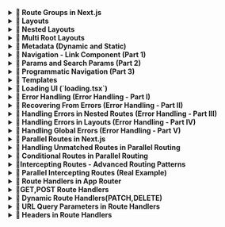 <details>
<summary><strong>📁 Route Groups in Next.js</strong></summary>

## ✅ What are Route Groups?

Route Groups in Next.js help **organize your routes and files logically** without affecting the actual **URL structure** of your app. This feature is available in the App Router (from Next.js 13+).

---

## 🧠 Why Use Route Groups?

When building features like authentication (`register`, `login`, `forgot-password`), it's a good idea to group them under a logical folder like `auth`. But if you do this directly, it affects the URL like so:

```txt
/auth/register
/auth/login
/auth/forgot-password
```

However, if you want the URLs to be clean like this:

```txt
/register
/login
/forgot-password
```

...but still want to organize files under auth, you can use Route Groups.

```bash
app/
├── (auth)/
│   ├── register/
│   │   └── page.tsx
│   ├── login/
│   │   └── page.tsx
│   └── forgot-password/
│       └── page.tsx

```

✅ Note: Wrapping the folder name with parentheses (auth) tells Next.js to use it only for organization and not include it in the route path.

</details>

<details>
<summary><strong>📁 Layouts</strong></summary>

## ✅ What are Layouts?

A layout is a **UI that is shared between multiple pages in your application**, creating a consistent structure across the entire application.

---

## 🛠️ How to Create Layouts?

- Default export a React component from a `layout.js` or `layout.tsx` file.
- That component will take a `children` prop, which Next.js will populate with your page content.
- Next.js provides one root layout by default in `app/layout.tsx`.

```tsx
// Example layout.tsx
export default function Layout({ children }: { children: React.ReactNode }) {
  return (
    <div>
      <Header />
      <main>{children}</main>
      <Footer />
    </div>
  );
}
```

![How Layouts Work](./hello-world/public/png/Layouts/HowLayoutsWork.png)

</details>

<details>
<summary><strong>📁 Nested Layouts</strong></summary>

## ✅ What are Nested Layouts?

- Layouts can be nested.
- Eg: If you want a special layout for products details folder we can do that by adding a **layout.tsx/jsx** inside products details folder.
- NextJs app router supports nested layouts letting you customize different parts of your app exactly how you want to

![How Nested Layouts Work 1](./hello-world/public/png/Layouts/HowNestedLayoutWork.png)

![How Nested Layouts Work 2](./hello-world/public/png/Layouts/HowNestedLayoutWork2.png)

</details>

<details>
<summary><strong>📁 Multi Root Layouts</strong></summary>

## 🎯 Scenario

Imagine you're building an application with the following pages:

- `/revenue`
- `/customers`
- `/login`
- `/register`

You want:

- `Revenue` & `Customers` to use a **full layout** with a **Header** and **Footer**.
- `Login` & `Register` to use a **minimal layout** (without header/footer).

---

## ❌ The Problem

If you define `Header` and `Footer` inside the default `app/layout.tsx`, it will be applied to **all pages**, including login and register—which you don't want.

---

## ✅ The Solution — Multi Root Layouts

Using **Route Groups** and **multiple layout.tsx files**, you can apply different root layouts to different sections of your app.

### 🧠 What Are Route Groups?

- Help organize project structure **without affecting the URL**.
- Allow you to apply layouts **selectively** to specific parts of the app.

---

## 🛠️ Steps to Implement

1. Inside the `app/` directory, create two **route groups**:

```
app/
├── (marketing)/
│ ├── layout.tsx ⬅️ Full layout (Header + Footer)
│ ├── page.tsx ⬅️ Root page (if needed)
│ ├── revenue/
│ │ └── page.tsx
│ └── customers/
│ └── page.tsx

├── (auth)/
│ ├── layout.tsx ⬅️ Minimal layout (no Header/Footer)
│ ├── login/
│ │ └── page.tsx
│ └── register/
│ └── page.tsx
```

> 📝 Parentheses around folder names like `(marketing)` or `(auth)` make them **invisible in the URL path**, but still let you organize and apply layouts.

---

## 🖼️ Folder Structure Visual

![Multiple Root Layouts Folder Structure](./png/MultiRootLayoutFs.png)

> ✅ Make sure the image is located at `public/png/MultiRootLayoutFs.png`

---

## 🔚 Result

- `/revenue` and `/customers` will use the **marketing layout** (with header and footer).
- `/login` and `/register` will use the **auth layout** (minimal).

This approach keeps your application modular, scalable, and cleanly separated by purpose.

</details>

<details>
<summary><strong>📁 Metadata (Dynamic and Static)</strong></summary>

## 📘 Overview

Next.js allows you to define both **static** and **dynamic metadata** for SEO and page titles. This metadata can be defined per route, and behaves differently depending on whether your route is a server component or a client component.

---

## ⚡ Dynamic Metadata

Dynamic metadata is useful when the metadata depends on:

- Route parameters
- External data (e.g., from an API)
- Parent segment metadata

You define dynamic metadata by **exporting a `generateMetadata()` function** from `page.tsx` or `layout.tsx`.

### 📄 Example: Dynamic Metadata in `[productId]/page.tsx`

```tsx
/**
 * @param param0
 * Receives param Props
 * @returns
 * Returns a Promise of type Metadata
 */
export const generateMetadata = async ({ params }: Props): Promise<Metadata> => {
  const id = params.productId;
  return {
    title: id,
  };
};
```

> ⚠️ You cannot use both a metadata object and a generateMetadata function in the same route segment — it's one or the other.

## 🚫 Limitation

Dynamic metadata will not work inside components marked with "use client" directive.

> Metadata cannot be generated inside a Client Components
> ![UseClient Error example](hello-world\public\png\Metadata\useClientError.png)

## ✅ Solution

- Keep all metadata logic inside Server Components. If a page includes both server-rendered content and client-side logic:

- Split out the client-side logic into a separate component.

- Move the "use client" code into a subcomponent like ClientCounter.tsx.

- Keep page.tsx as a server component to handle metadata.

```
app/
└── counter/
    ├── page.tsx         # Server component with metadata
    └── ClientCounter.tsx  # Client-side logic (with "use client")
```

## 🏷️ Title Metadata Options

You can define title as:

A simple string

Or an object for more control

When using the object form, you can use:

1. default — fallback title for child routes that don't define their own

2. template — define title patterns (useful for consistent suffixes/prefixes)

3. absolute — override all patterns set by parent segments

```
export const metadata: Metadata = {
  title: {
    template: "%s | MySite",
    default: "Welcome to MySite",
    absolute: "Standalone Page Title" ## Can be used in       individual page.tsx
  }
}
```

> 📝 Use absolute to break out of the inherited title formatting defined in parent layouts.

</details>

<details>
<summary><strong>📁 Navigation - Link Component (Part 1)</strong></summary>

## 🚀 Client-Side Navigation in Next.js

In Next.js, client-side navigation is handled using the built-in **`Link`** component. This improves performance by avoiding full page reloads and keeping transitions smooth.

---

## 🧭 What is the `<Link>` Component?

- The `<Link>` component is provided by **Next.js** for client-side routing.
- It wraps around an `<a>` tag under the hood and is the **primary way to navigate** between routes in a Next.js app.

---

## ✨ Features

- **Fast navigation** without reloading the page
- Can **prefetch pages** in the background
- Accepts a `replace` prop to **replace** the current history entry instead of pushing a new one

---

## 🧩 How to Use

```tsx
import Link from "next/link";

export default function Home() {
  return (
    <nav>
      <Link href="/about">About</Link>
      <Link href="/contact" replace>
        Contact
      </Link> {/* replaces current history */}
    </nav>
  );
}
```

## 🎨 Active Link Styling

To style the active link, you can use the usePathname() hook provided by next/navigation:

```tsx
"use client";

import Link from "next/link";
import { usePathname } from "next/navigation";

const NavLinks = () => {
  const pathname = usePathname();

  return (
    <nav>
      <Link href="/dashboard" className={pathname === "/dashboard" ? "text-blue-500 font-bold" : ""}>
        Dashboard
      </Link>
      <Link href="/profile" className={pathname === "/profile" ? "text-blue-500 font-bold" : ""}>
        Profile
      </Link>
    </nav>
  );
};

export default NavLinks;
```

> 💡 This helps apply active styles based on the current route.

## 📚 Summary

- Use Link from next/link for all internal navigation

- Use replace when you want to avoid adding to browser history

- Use usePathname() to highlight the currently active link

## ✅ Usage Instructions:

- You can copy-paste this into your README.md.

- The use client directive is required in the file where usePathname() is used.

- Styling can be adapted to match your CSS framework (Tailwind, CSS modules, etc.).
</details>
<details>
<summary><strong>📁 Params and Search Params (Part 2)</strong></summary>

## 🔍 What Are `params` and `searchParams`?

Given a URL, Next.js gives us access to:

- **`params`** → dynamic segments in the route (e.g. `/product/[id]`)
- **`searchParams`** → query strings in the URL (e.g. `/product?id=123&page=2`)

---

## 📂 In Server Components

You can directly access both `params` and `searchParams` in **server components** (like `page.tsx`) using `async`/`await`.

### ✅ Example: In `page.tsx`

```tsx
export default async function Page({ params, searchParams }: { params: any; searchParams: any }) {
  const id = params.id;
  const page = searchParams.page;

  return (
    <div>
      Product ID: {id} - Page: {page}
    </div>
  );
}
```

> ✅ Server components support async/await — you can use both params and searchParams directly.

## ⚛️ In Client Components

Client components do not support async/await at the component level, so you need to use React hooks like:

- useParams() – from custom or third-party hooks

- useSearchParams() – from next/navigation

### ⚠️ Hook-based access in "use client" components

```tsx
"use client";

import { useParams, useSearchParams } from "next/navigation";

export default function ClientComponent() {
  const params = useParams();
  const searchParams = useSearchParams();
  const id = params.id;
  const page = searchParams.get("page");

  return (
    <div>
      Product ID: {id} - Page: {page}
    </div>
  );
}
```

### ⚠️ Layout Limitation: No searchParams in layout.tsx

> ❗ layout.tsx files have access to params, but not to searchParams.

❗ Why?

1. Layouts are structural and static
   Layouts are meant for shared UI like headers, sidebars, footers — not dynamic data. They are rendered once and cached, so Next.js avoids passing volatile data like query strings to them.

2. **searchParams** are request-based, not route-based

   - **params** come from route segments like [id]

   - **searchParams** come from the URL query string like ?page=2

   - Since layouts don’t re-render on query changes, they can’t reliably access searchParams.

3. Performance & caching reasons

   - Layouts are heavily cached for speed.

   - Allowing searchParams would break reusability and caching optimizations.

</details>

<details>
<summary><strong>📁 Programmatic Navigation (Part 3)</strong></summary>

## 🔁 What is Programmatic Navigation?

Programmatic navigation is when you navigate to a different route **based on logic or user actions**, rather than a static `<Link>` component.

Next.js supports this in both:

- **Client Components** — via `useRouter().push()`
- **Server Components** — via `redirect()` or `notFound()`

---

## ⚛️ Client-Side Navigation (`router.push()`)

Use the `useRouter()` hook from `next/router` to navigate programmatically on the client.

### ✅ Example: Order Button with Navigation

```tsx
"use client";

import { useRouter } from "next/router";

const OrderProduct = () => {
  const router = useRouter();

  const handleClick = () => {
    console.log("Placing the order");
    router.push("/"); // navigates to home
  };

  return (
    <>
      <h1>Order Product</h1>
      <button onClick={handleClick}>Place Order</button>
    </>
  );
};

export default OrderProduct;
```

> 🔁 router.push("/path") works like a <Link> — it adds a new entry to the browser history.

## 🧠 Server-Side Navigation (redirect() and notFound())

In server components, you can't use router.push(). Instead, use:

redirect("/path") — to programmatically redirect

notFound() — to throw a 404

These come from next/navigation.

### ✅ Example: Redirecting from Dynamic Route

```tsx
import { redirect, notFound } from "next/navigation";

const ProductReviewId = async ({ params }: { params: Promise<{ productId: string; reviewId: string }> }) => {
  const { productId, reviewId } = await params;

  if (parseInt(reviewId) > 1000) {
    // notFound(); // throw 404
    redirect("/products"); // redirect to products page
  }

  return (
    <div>
      Review for {productId} with review {reviewId}
    </div>
  );
};

export default ProductReviewId;
```

> 🚨 These only work in server components — don’t use them in components marked with "use client".

## 📚 Summary

### 🧭 Feature Support: Client vs Server Component

| Feature         | Client Component (`"use client"`) | Server Component |
| --------------- | --------------------------------- | ---------------- |
| `router.push()` | ✅ Yes                            | ❌ No            |
| `redirect()`    | ❌ No                             | ✅ Yes           |
| `notFound()`    | ❌ No                             | ✅ Yes           |

## ✅ When to Use What

- Use router.push() for buttons, user actions, and dynamic client-side flows

- Use redirect() when access control or conditions must be handled during render

- Use notFound() for conditionally throwing a 404 in server logic

</details>

<details>
<summary><strong>📁 Templates</strong></summary>

## 🧩 What Are Templates in Next.js?

Templates in Next.js are similar to layouts, but with a **key difference** — they **remount** on navigation, giving you a fresh state and re-rendered DOM for every page.

---

## 🧠 Why Use Templates?

Let’s consider a scenario in your `(auth)` route group:

📁 `hello-world/src/app/(auth)/layout.tsx`

```tsx
"use client";

import Link from "next/link";
import { usePathname } from "next/navigation";
import { useState } from "react";

const navLinks = [
  { name: "Register", href: "/register" },
  { name: "Login", href: "/login" },
  { name: "Forgot Password", href: "/forgot-password" },
];

export default function AuthLayout({ children }: { children: React.ReactNode }) {
  const [input, setInput] = useState("");
  const pathName = usePathname();

  return (
    <div>
      <div>
        <input value={input} onChange={(e) => setInput(e.target.value)} />
      </div>
      {navLinks.map((link) => {
        const isActive = pathName === link.href || (pathName.startsWith(link.href) && link.href !== "/");
        return (
          <Link key={link.href} href={link.href} className={isActive ? "font-bold mr-4" : "text-red-500 mr-4"}>
            {link.name}
          </Link>
        );
      })}
      {children}
    </div>
  );
}
```

## 🧪 Scenario

When you enter something into the input box and navigate from **/register** to **/login**, the input retains its value.

> This is because layouts do not re-render or remount on navigation — only the page component inside them changes.

## 🔁 When You Need a Fresh Instance

If you want to reset the input or remount the shared UI, a layout.tsx won’t help.
This is where templates come in.

# 📄 What Are Templates?

Templates are like layouts but remount on each route navigation.

Every route sharing a template gets a fresh start:

- 🧼 DOM is recreated

- 💥 State is cleared

- 🔁 Effects are re-run (useEffects)

### How to Use

To use a template:

1. Replace `layout.tsx` with `template.tsx`

2. Export a component that accepts children prop

```tsx
export default function Template({ children }: { children: React.ReactNode }) {
  return (
    <div>
      <h1>Shared Auth Template</h1>
      {children}
    </div>
  );
}
```

> ✅ Now when you navigate between /register, /login, etc., your template (and its input state) resets each time.

## 🧩 Can You Use Layouts and Templates Together?

Yes! Layouts and templates can be used together.
Here's how it works:

1. The `layout.tsx` renders once

2. The `template.tsx` renders on every route change

3. The layout wraps the template, and the template wraps the page

### 🖼 Visual Explanation

📷 Layouts + Templates — structure:

> Note : You can actually use layout.tsx and template.tsx files together.

![How Templates with Layouts Work](./hello-world/public/png/Templates/Layouts&Templates.png)

> In this case the layout renders first and it's children are replacedby template components ouput.(Picture below)

![How Templates with Layouts Work](./hello-world/public/png/Templates/Layouts&Templates2.png)

| Feature                 | Layouts              | Templates               |
| ----------------------- | -------------------- | ----------------------- |
| Rerender on navigation  | ❌ No                | ✅ Yes                  |
| Retains component state | ✅ Yes               | ❌ No (fresh start)     |
| Best used for           | Persistent shared UI | Shared UI needing reset |
| Caching behavior        | Aggressively cached  | Remounted fresh         |

> 💡 Use layouts for structural components like headers/footers.
> Use templates when you need per-page state reset with shared structure.

</details>

<details>
<summary><strong>📁 Loading UI (`loading.tsx`)</strong></summary>

## ⏳ What is `loading.tsx`?

Next.js provides a special file called **`loading.tsx`** to create **loading states** while a route segment is being fetched or rendered.

---

## 🧠 How It Works

- When navigating between routes, if a page or component takes time to load (due to fetching data or rendering server components), Next.js automatically shows `loading.tsx`.
- The file is colocated next to the `page.tsx` for the route.
- **Next.js automatically wraps your `page.tsx` and its children in a React Suspense boundary.**

---

## 🧩 File Placement

To use it, simply create a `loading.tsx` inside any route segment folder (like `/dashboard`, `/products`, etc.):

```bash
app/
└── dashboard/
    ├── page.tsx
    └── loading.tsx


```

## ✅ Example: loading.tsx

```tsx
export default function Loading() {
  return <p>Loading dashboard...</p>;
}
```

> This UI will appear automatically while the dashboard route is loading.

### 🎯 Benefits

- Provides better UX during route transitions

- Works seamlessly with server components and streaming

- Improves perceived performance of your app

| Feature                  | Supported |
| ------------------------ | --------- |
| Route-specific loading   | ✅ Yes    |
| Auto-wrapped in Suspense | ✅ Yes    |
| Supports nested routes   | ✅ Yes    |

> 💡 You can create loading.tsx at any route level to handle nested loading states.

</details>

<details>
<summary><strong>📁 Error Handling (Error Handling - Part I)</strong></summary>

## ❌ What is `error.tsx`?

Next.js allows you to define a special **`error.tsx`** file to handle unexpected errors that occur during rendering, data fetching, or inside components.

> It provides a **custom UI** for errors specific to a route segment.

---

## 🧠 How It Works

- Automatically wraps route segments and their nested children in a **React Error Boundary**
- If an error is thrown, it **only affects the segment** with the error — not the entire app
- Keeps the rest of the app functional
- Allows you to **recover from the error** without full page reload

---

## ⚛️ Important Notes

- `error.tsx` must be a **Client Component**
- Add `"use client"` at the top of the file
- It should include a `reset` function to allow retry behavior

---

## ✅ Example: `error.tsx`

```tsx
"use client";

import { useEffect } from "react";

export default function Error({ error, reset }: { error: Error; reset: () => void }) {
  useEffect(() => {
    console.error("Error caught in error.tsx:", error);
  }, [error]);

  return (
    <div>
      <h2>Something went wrong!</h2>
      <button onClick={() => reset()}>Try Again</button>
    </div>
  );
}
```

## 📁 Folder Structure

```bash
app/
└── [reviewId]/
    ├── page.tsx
    ├── error.tsx
```

> The error.tsx here will only handle errors in the /reviewId segment.

# 🖼️ Component Hierarchy Visual

![Error Handling in Component](./hello-world\public\png\ErrorHandling\ComponentHierarchy.png)

| Feature                    | Supported |
| -------------------------- | --------- |
| Per-route error boundaries | ✅ Yes    |
| Isolates segment errors    | ✅ Yes    |
| Recovery using `reset()`   | ✅ Yes    |
| Must be a client component | ✅ Yes    |
| Works with nested routing  | ✅ Yes    |

> 💡 For global error handling, use app/global-error.tsx (optional fallback for unhandled cases).

</details>

<details>
<summary><strong>📁 Recovering From Errors (Error Handling - Part II)</strong></summary>

## 🔁 Recovering from Errors in `error.tsx`

Next.js error boundaries (`error.tsx`) provide a powerful way to **gracefully handle rendering errors** in route segments.  
One useful prop passed to this component is the **`reset()`** function.

---

## 🧪 Basic Recovery with `reset()`

```tsx
"use client";

const ErrorBoundary = ({ error, reset }: { error: Error; reset: () => void }) => {
  return (
    <div>
      <p>{error.message}</p>
      <button onClick={() => reset()}>Try again</button>
    </div>
  );
};

export default ErrorBoundary;
```

- The reset() function allows the component tree to re-render and re-attempt the logic that previously failed.

- However, if the error is on the server, clicking "Try Again" will keep showing the same error.

## 🧠 Why Doesn't reset() Always Work?

- `reset()` works only for client-side errors or transient UI glitches.

- For server-side rendering errors, the component still fails unless we refresh the route or reload the server-side context.

```tsx
"use client";

import { useRouter } from "next/navigation";
import { startTransition } from "react";

const ErrorBoundary = ({ error, reset }: { error: Error; reset: () => void }) => {
  const router = useRouter();

  const reload = () => {
    startTransition(() => {
      router.refresh(); // revalidate the server component
      reset(); // re-attempt rendering
    });
  };

  return (
    <div>
      <p>{error.message}</p>
      <button onClick={reload}>Try again</button>
    </div>
  );
};

export default ErrorBoundary;
```

### ✅ Why Use startTransition()?

- Defers the route refresh until the next render phase

- Ensures smoother experience while React handles any pending state updates

- Prevents UI from freezing or glitching during retries

| Technique           | Works For          | What It Does                           |
| ------------------- | ------------------ | -------------------------------------- |
| `reset()`           | Client-only errors | Re-renders component tree              |
| `router.refresh()`  | Server errors      | Refetches and revalidates server logic |
| `startTransition()` | UI performance     | Defers updates for smoother retry UX   |

> 💡 For full error resilience, combine both reset() and router.refresh() inside a transition.

</details>

<details>
<summary><strong>📁 Handling Errors in Nested Routes (Error Handling - Part III)</strong></summary>

## 🧱 How Do Nested Error Boundaries Work?

When an error occurs in a route segment, **Next.js will bubble the error up** to the **nearest `error.tsx` file** in the route hierarchy — just like how React error boundaries work.

---

## 🔍 Key Concepts

- An `error.tsx` handles errors **for its own folder AND all nested child segments**.
- Errors "bubble up" to the nearest available `error.tsx` file.
- This allows you to **control the scope of error handling** by placing `error.tsx` files at different folder levels.

---

## 📁 Example Scenario

Assume we have the following structure:

```bash
app/
└── products/
    ├── page.tsx
    ├── error.tsx        ← catches errors in all nested segments
    └── [productId]/
        ├── page.tsx
        └── reviewId/
            ├── page.tsx
            └── error.tsx (optional override)
```

## Case 1: error.tsx inside reviewId/

Catches errors only in the reviewId segment.

Other parts of products remain unaffected.

## Case 2: error.tsx moved to products/

Now handles errors for:

`/products`

`/products/[productId]`

`/products/[productId]/reviewId`

Any error from children bubbles up to this `error.tsx`.

## Why Does Placement Matter?

"Where you place your error.tsx determines how localized or global your error handling is."

| Location              | Error Scope                                    |
| --------------------- | ---------------------------------------------- |
| `reviewId/error.tsx`  | Only errors inside `reviewId/`                 |
| `productId/error.tsx` | Catches errors in productId and its children   |
| `products/error.tsx`  | Handles errors across the entire products tree |

### ✅ Best Practices

- Use deep-level error.tsx when you want granular, component-specific fallback UIs

- Use higher-level error.tsx when you want centralized error handling (e.g., show a full-page error for product-related failures)

- You can combine both! A deep-level error.tsx will override the parent's behavior.
</details>
<details><summary><strong>
📁 Handling Errors in Layouts (Error Handling - Part IV)</strong></summary>

The error boundary wont catch errors thrown in `layout.tsx` within the same segement because of how component hierarchy works.

The layout actually sits above the error boundary in a component tree

![Error Handling in Layout](./hello-world\public\png\ErrorHandling\ComponentHierarchy.png)

</details>

<details>
<summary><strong>📁 Handling Global Errors (Error Handling - Part V)</strong></summary>

## 🌐 What is `global-error.tsx`?

Next.js provides a **special file** named `global-error.tsx` to catch **top-level application errors** — it's the **last line of defense** when everything else fails.

Place this file in your app root:

```bash
app/
└── global-error.tsx
```

| Property        | Behavior                                        |
| --------------- | ----------------------------------------------- |
| Location        | Root `app/` directory                           |
| Scope           | Catches uncaught top-level errors               |
| Works in        | ✅ Production only (`next build && next start`) |
| Dev behavior    | ❌ Shows Next.js overlay error instead          |
| HTML structure  | ✅ Requires its own `<html>` and `<body>` tags  |
| Replaces layout | ✅ Fully replaces the root layout               |

## ⚛️ Why Include `<html>` and `<body>`?

When `global-error.tsx` is triggered, it completely replaces the layout, not just the page content. So:

You must return a full HTML document

Include `<html>` and `<body>` tags (like in `layout.tsx`)

## ✅ Example: `global-error.tsx`

```tsx
"use client"; // Error boundaries must be Client Components

import "./globals.css";

export default function GlobalError() {
  return (
    <html lang="en">
      <body>
        <div className="flex flex-col items-center justify-center min-h-screen">
          <h2 className="text-2xl font-bold mb-4">Something went wrong!</h2>
          <button
            onClick={() => {
              // refresh the page
              window.location.reload();
            }}
            className="bg-blue-500 hover:bg-blue-700 text-white font-bold py-2 px-4 rounded"
          >
            Refresh
          </button>
        </div>
      </body>
    </html>
  );
}
```

> 🔁 reset() can attempt to recover the app state — though often not useful at global level.

## 🛠 Dev Mode Behavior

In development mode, you’ll still see the Next.js error overlay instead of your global-error.tsx file.

This is intentional to help developers debug errors faster during development.

| Feature                    | Supported |
| -------------------------- | --------- |
| Handles top-level crashes  | ✅ Yes    |
| Requires HTML/Body tags    | ✅ Yes    |
| Renders in production only | ✅ Yes    |
| Replaces root layout       | ✅ Yes    |

> 💡 global-error.tsx ensures your app fails gracefully in production when all other boundaries are bypassed.

</details>

<details>
<summary><strong>📁 Parallel Routes in Next.js</strong></summary>

## 🔄 What Are Parallel Routes?

**Parallel routes** let you render **multiple pages simultaneously** within the same layout.  
They are especially useful for **dashboards** or **multi-pane UIs**, where different sections need to be independently rendered.

---

## 🧠 Concept: Slots

Parallel routes are powered by a feature called **`slots`**.

- A **slot** is a route segment prefixed with `@`
- Each slot becomes a **prop** in the corresponding `layout.tsx` file
- They help modularize complex layouts without affecting the URL

---

## 📁 Scenario: Complex Dashboard

Imagine you're building a dashboard that displays:

1. 📊 User Analytics
2. 💰 Revenue Metrics
3. 🔔 Notifications

With **parallel routing**, you can create:

```bash
app/
└── dashboard/
    ├── layout.tsx
    ├── @user/          ← Slot for analytics
    ├── @revenue/       ← Slot for revenue
    └── @notifications/ ← Slot for notifications
```

> Each @slot will render in a different region of the layout.tsx using props like user, revenue, notifications.

### Folder Structure

![Complex dashboard folder with slots](./hello-world\public\png\ParallelRoutes\Slots.png)

### 💡 Key Notes

- Slots are not part of the URL

- The default children prop is also a slot (but doesn't need its own folder)

- Slots make layouts modular and composable

## ✨ Benefits of Parallel Routes

| Feature                    | Benefit                                               |
| -------------------------- | ----------------------------------------------------- |
| Modular Layout             | Separate concerns into dedicated route segments       |
| Independent Route Handling | Each slot can have its own `loading.tsx`, `error.tsx` |
| Better Performance         | Lazy loading of sections based on user interaction    |
| Sub-navigation Support     | Each slot can have its own navigation and UI state    |

## 🧩 Independent Route Handling

Each slot can define:

- `loading.tsx` for loading states

- `error.tsx` for error boundaries

This gives fine-grained control over how each section behaves.

> Each slot in layout can handle it's own loading and error states
> This granular control is particularly useful in scenarios where different sections of the page load at varying speeds or encounter unique errors

### 📷 Example: Separate loading/error handling for slots

![Independent Route Handling](./hello-world\public\png\ParallelRoutes\IndependentRouteHandling.png)

## 🔀 Sub-navigation Support

Each slot can behave like a mini-app:

- Have its own routes

- Handle navigation, state, filters independently

- No interference between slots

### 📷 Example: Sub-navigation in slots

![Sub Navigation](./hello-world\public\png\ParallelRoutes\SubNavigation.png)

## Summary

| Concept          | Description                                   |
| ---------------- | --------------------------------------------- |
| Slot (`@name`)   | Custom segment rendered as a layout prop      |
| Parallel Routing | Render multiple routes inside the same layout |
| URL Structure    | Unaffected (slots are invisible in URLs)      |
| Use Case         | Dashboards, split views, complex admin panels |

> 💡 Parallel routing + slots = super flexible and performant UI composition in Next.js.

</details>

<details>
<summary><strong>📁 Handling Unmatched Routes in Parallel Routing</strong></summary>

## 🚧 What Are Unmatched Slots?

In a parallel routing setup (using `@slots`), each slot renders content **based on the current URL**. But when a slot **doesn’t match** the URL, it becomes an **unmatched slot**.

---

## 📁 Scenario: Complex Dashboard with 4 Slots

Let's say we have a parallel layout at `/complex-dashboard` with these slots:

- `@children` → Main view
- `@users` → User Analytics
- `@revenue` → Revenue Metrics
- `@notifications` → Notifications

```bash
app/
└── complex-dashboard/
    ├── layout.tsx
    ├── @users/
    ├── @revenue/
    ├── @notifications/
    └── page.tsx (children slot)
```

## 🧭 Route Behavior

### ✅ Navigating to /complex-dashboard

All slots are matched and display:

- Main view (children)

- Users panel

- Revenue panel

- Notifications panel

## ❗ Navigating to /complex-dashboard/archived

Suppose only the @notifications slot has content for /archived. The others (@users, @revenue, children) are now unmatched.

| Action            | Behavior                                                                  |
| ----------------- | ------------------------------------------------------------------------- |
| Client navigation | ✅ Next.js **keeps showing** previously loaded content in unmatched slots |
| Hard refresh (F5) | ❌ Unmatched slots will **look for `default.tsx`** as fallback            |
| No default.tsx    | 🚫 Next.js throws a **404 error**                                         |

## 🧩 Solution: default.tsx for Unmatched Slots

To handle unmatched slots gracefully, add a `default.tsx` file inside any `@slot`

```tsx
app/
└── complex-dashboard/
    └── @users/
        ├── default.tsx
```

### Example: `@users/default.tsx`

```tsx
export default function DefaultUsersView() {
  return <p>No user data to display for this route.</p>;
}
```

- This renders as a fallback when the slot doesn't match the current URL

- It avoids unexpected 404s and improves UX

## ✅ Summary

| Behavior                       | Description                                                        |
| ------------------------------ | ------------------------------------------------------------------ |
| Unmatched slots on navigation  | Keep showing previously rendered content (good for UX)             |
| Unmatched slots on page reload | Look for `default.tsx` in each slot                                |
| No `default.tsx` present       | Results in a 404 error for that slot                               |
| Purpose of `default.tsx`       | Acts as a **graceful fallback** UI when no route matches in a slot |

> 💡 Use `default.tsx` in each slot to ensure consistent rendering and prevent 404s on deep URLs or refresh.

</details>

<details>
<summary><strong>📁 Conditional Routes in Parallel Routing</strong></summary>
Imagine you want to show different content based on whether a user is logged in or not

You might want to display a dashboard for authenticated users but show a login page for those who aren't

Conditional Routes allows us to achieve this while maintaining completely seperate code on the same URL

</details>

<details>
<summary><strong>📁Intercepting Routes - Advanced Routing Patterns</strong></summary>

## 1️⃣ Parallel Routes (Recap)

Parallel routes allow multiple pages to render **simultaneously** inside the same layout using `@slot` segments.

- Modular layout design
- Independent error/loading states
- Sub-navigation per section

📚 Refer to the **Parallel Routes** section above for full details.

---

## 2️⃣ Intercepting Routes

Intercepting Routes let you **load content from another part of the app** **within the current layout** — instead of navigating away. This is extremely useful when showing **modals**, **drawers**, or **in-place previews**.

---

## 💡 Real-World Examples

### 🪪 Modal Login Page

Traditionally, clicking a "Login" button takes you to `/login`. With intercepting routes, you can:

- Update the URL to `/login`
- Show a login **modal overlay**
- Stay in the current layout visually

📷 Example:

![Example with login feature](./hello-world/public/png/InterceptingRoutes/examplelogin.png)

---

### 🖼️ Photo Gallery Modal

- View enlarged photo in a modal without leaving the current gallery grid
- Updates URL to `/photos/123`
- Keeps the gallery UI in place

📷 Example:

![Example with photo gallery feature](./hello-world/public/png/InterceptingRoutes/example2photogallery.png)

---

## 🛠️ How Intercepting Routes Work

### 🧭 Two Key Concepts:

1. **Source folder** – where you navigate _from_ (ex: `f1`)
2. **Target folder** – the original destination (ex: `f2`)

Let’s say you have this folder structure:

```bash
app/
└── f1/
    ├── page.tsx        ← source route
    ├── (.)f2/          ← intercepting route (targets f2)
    │   └── page.tsx    ← renders f2 inside f1 layout
└── f2/
    └── page.tsx        ← target route

```

> When navigating from f1 to f2, the app intercepts and loads f2's content within the f1 layout instead of a full-page transition.

## 🔢 Naming Conventions for Intercepting Routes

| Prefix     | Meaning                                         | Use Case                           |
| ---------- | ----------------------------------------------- | ---------------------------------- |
| `(.)`      | Intercept a route at the **same level**         | `f1/(.)f2` to intercept `f2`       |
| `(..)`     | Intercept a route **one level above**           | Nested segments                    |
| `(..)(..)` | Intercept **two levels above**                  | Deep nested routing                |
| `(...)`    | Intercept route from the **root app directory** | Full application-wide interception |

> 💡 Use these folder names inside your source segment to pull in and intercept content from elsewhere.

## ✅ Benefits

- Keep users in the same layout/context

- Show modals, previews, side panels without full page navigation

- Update URL without breaking flow

- Granular control over user experience and state

## 📌 Summary

| Feature             | Benefit                                                |
| ------------------- | ------------------------------------------------------ |
| Parallel Routes     | Render multiple views simultaneously via `@slots`      |
| Intercepting Routes | Pull content from other routes without navigating away |
| Uses Layout?        | ✅ Yes                                                 |
| Real Use Cases      | Login modals, photo viewers, chat overlays             |

> ⚠️ Intercepting routes only control presentation, not route logic. Use wisely to balance performance and UX.

</details>

<details>
<summary><strong>📁 Parallel Intercepting Routes (Real Example)</strong></summary>

## 🧭 What Are Intercepting Routes?

Intercepting routes in Next.js 15 let you render a different route **inside a parallel slot**, without fully navigating away from the current page.

Use case: Open content like a **modal**, **drawer**, or **side overlay** while maintaining the context of the current route.

---

## 📸 Example: Photo Feed with Modal Preview

### Folder Structure:

```bash
photo-feed/
├── [id]/page.tsx                → Full-page photo view (direct navigation)
├── @modal/
│   └── (.)[id]/page.tsx         → Intercepts photo view and renders as modal
│   └── (.)[id]/default.tsx      → Optional fallback for unmatched state
├── photos/
│   ├── 1.jpg
│   ├── 2.jpg
│   └── ...
├── layout.tsx                   → Layout file for modal + feed
├── page.tsx                     → Main photo feed
├── styles.css
└── wonders.ts
```

### Behavior:

`/photo-feed` shows a list of images.

- Clicking an image routes to `/photo-feed/[id]`, but instead of full navigation:

- It’s intercepted by `@modal/(.)[id]/page.tsx`

- Renders in a modal over the feed.

- On reload or direct navigation to `/photo-feed/5`, full page renders via `[id]/page.tsx`.

## 🧠 How Does It Work?

- The folder `(.)[id]` tells Next.js: “Intercept `/photo-feed/[id]` and render inside a slot.”

- The @modal slot allows that to appear in a parallel region of your UI layout.

### Sample Layout `(layout.tsx)`:

```tsx
export default function PhotoFeedLayout({ children, modal }: { children: React.ReactNode; modal: React.ReactNode }) {
  return (
    <div className="photo-feed-layout">
      <main>{children}</main>
      {modal && <div className="modal-container">{modal}</div>}
    </div>
  );
}
```

### Fallback for unmatched modal state:

If a user visits a URL that doesn't match the intercepted route, default.tsx renders as fallback:

```tsx
// @modal/(.)[id]/default.tsx
export default function DefaultModal() {
  return null; // or return <div>No photo selected</div>
}
```

## Summary

| Route                       | Renders                                    |
| --------------------------- | ------------------------------------------ |
| `/photo-feed`               | Photo grid feed                            |
| `/photo-feed/[id]`          | Full page photo view (via `[id]/page.tsx`) |
| Click photo (in-feed modal) | Intercepted view inside `@modal/(.)[id]`   |

> 💡 Use intercepting routes for seamless UI flows — modals, previews, overlays — without losing page context.

</details>

<details>
<summary><strong>📁 Route Handlers in App Router</strong></summary>

## 🌐 What Are Route Handlers?

**Route Handlers** allow you to define **custom request/response logic** in the App Router — similar to building API routes in Express.js or the older Page Router.

Unlike page routes (which return HTML), **route handlers let you return JSON, plain text, or any custom response**.

> 🔒 These run **only on the server**, keeping secrets like tokens and API keys safe.

---

## 🚀 Use Cases

- Build RESTful APIs (CRUD operations)
- Interact with databases
- Talk to third-party services
- Serve non-HTML responses (JSON, files, etc.)

---

## 📁 Folder & File Structure

Route handlers live in the `app` directory just like page routes.

**Basic Example:**

```bash
app/
└── hello/
    └── route.ts
```

`app/hello/route.ts`

```tsx
// Handle GET requests to /hello
export async function GET() {
  return new Response("Hello World!");
}
```

> When a GET request hits `/hello`, this function runs.

## Supported HTTP methods

| Method    | Supported? | Notes                     |
| --------- | ---------- | ------------------------- |
| `GET`     | ✅ Yes     | Fetch data or serve views |
| `POST`    | ✅ Yes     | Submit data               |
| `PUT`     | ✅ Yes     | Replace data              |
| `PATCH`   | ✅ Yes     | Partially update data     |
| `DELETE`  | ✅ Yes     | Remove resource           |
| `HEAD`    | ✅ Yes     | Header info only          |
| `OPTIONS` | ✅ Yes     | Preflight / method check  |
| Others    | ❌ No      | Returns 405 automatically |

# ⚠️ Handling Conflicts

You cannot have a page.tsx and route.ts in the same folder. This causes a conflict.

## Incorrect

```bash
app/
└── profile/
    ├── page.tsx
    └── route.ts  ← ❌ Conflict!
```

## ✅ Solution: Move to `api/` subfolder

```bash
app/
└── profile/
    ├── page.tsx
    └── api/
        └── route.ts
```

- Now, `/profile` renders a page.

- `/profile/api` handles custom requests.

## Summary

| Feature              | Description                                          |
| -------------------- | ---------------------------------------------------- |
| Server-only          | Sensitive logic stays secure                         |
| Full HTTP Support    | GET, POST, PUT, PATCH, DELETE, etc.                  |
| Modular structure    | Nestable like page routes                            |
| Replace Express APIs | Build REST APIs right inside the app                 |
| File location        | `app/your-path/route.ts`                             |
| No page conflict     | Use `/api` subfolders if you need page + route combo |

> 🧠 Route Handlers = Powerful server-side logic inside your frontend project.

</details>

<details>
<summary><strong>📁GET,POST Route Handlers</strong></summary>

### GET

create comments folder under which route.ts where

```tsx
import { comments } from "./data"; //dummy data

export async function GET() {
  return Response.json(comments);
}
```

now test the the end point GET localhost:3000/comments and you'll see comments as the repsonse

### POST

```tsx
export async function POST(request: Request) {
  const comment = await request.json();
  const newComment = {
    id: comments.length + 1,
    text: comment.text,
  };
  comments.push(newComment);
  return new Response(JSON.stringify(newComment), {
    headers: { "Content-Type": "application/json" },
    status: 201,
  });
}
```

</details>

<details>
<summary><strong>📁 Dynamic Route Handlers(PATCH,DELETE)</strong></summary>

## 🧭 What Are Dynamic Route Handlers?

Dynamic Route Handlers in Next.js work the same way as dynamic page routes (`[id]`) — but instead of rendering HTML, they respond to RESTful API requests like `GET`, `PATCH`, and `DELETE`.

---

## 🔗 Use Case: Comment API (`/comments/[id]`)

### 📁 Folder Structure

```bash
app/
└── comments/
    ├── data.ts                 # Sample comment data
    ├── route.ts                # Handle /comments route
    └── [id]/
        └── route.ts            # Handle /comments/:id route
```

### ✍️ Each Handler Receives

```ts
(request: Request, context: { params: Promise<{ id: string }> })
```

`request`: Standard Request object (like fetch)

`params`: Route parameters like { id } — must be awaited

## 🧪 `comments/[id]/route.ts` Example

```ts
import { comments } from "../data";

// GET a single comment by ID
export async function GET(_request: Request, { params }: { params: Promise<{ id: string }> }) {
  const { id } = await params;
  const comment = comments.find((comment) => comment.id === parseInt(id));
  return Response.json(comment);
}

// PATCH (edit) comment text
export async function PATCH(request: Request, { params }: { params: Promise<{ id: string }> }) {
  const { id } = await params;
  const { text } = await request.json();
  const index = comments.findIndex((comment) => comment.id === parseInt(id));
  comments[index].text = text;
  return Response.json(comments[index]);
}

// DELETE a comment by ID
export async function DELETE(_request: Request, { params }: { params: Promise<{ id: string }> }) {
  const { id } = await params;
  const index = comments.findIndex((comment) => comment.id === parseInt(id));
  const deletedComment = comments[index];
  comments.splice(index, 1);
  return Response.json(deletedComment);
}
```

## 🧠 Things to Remember

| Concept    | Notes                                                          |
| ---------- | -------------------------------------------------------------- |
| File Name  | Must be `route.ts` or `route.js` inside `[id]` folder          |
| Parameters | `params` must be awaited in App Router                         |
| Use case   | Ideal for RESTful endpoints (edit, delete, fetch by ID)        |
| Security   | Handlers run server-side only — no exposure of sensitive logic |

## ✅ Summary

| Method | Path            | Description                     |
| ------ | --------------- | ------------------------------- |
| GET    | `/comments/:id` | Get a comment by ID             |
| PATCH  | `/comments/:id` | Edit a comment (partial update) |
| DELETE | `/comments/:id` | Delete a comment by ID          |

> 🧠 Dynamic route handlers = scalable and RESTful server-side logic inside `app` directory.

</details>


<details>
<summary><strong>📁 URL Query Parameters in Route Handlers</strong></summary>

## 🔍 Accessing Query Parameters in Next.js (App Router)

When building **Route Handlers**, you can access query parameters using the `NextRequest` object.

> Next.js enhances the default `Request` object with additional capabilities via `NextRequest` (from `next/server`).

---

## 🧠 Example: Search Comments by Query

Let's say you want to filter comments based on a `?query=` string in the URL.

---

### 📁 Folder Structure

```bash
app/
└── comments/
    └── route.ts
```

## `route.ts` Example Using `NextRequest`
```tsx
import { NextRequest } from "next/server";
import { comments } from "./data";

export async function GET(request: NextRequest) {
  const searchParams = request.nextUrl.searchParams;
  const query = searchParams.get("query");

  const filteredComments = query
    ? comments.filter((comment) => comment.text.includes(query))
    : comments;

  return Response.json(filteredComments);
}
```

## Sample Request
```bash
GET /comments?query=great
```
### Response:
Returns all comments whose text includes `great`.

## Summary
| Feature                 | Details                             |
| ----------------------- | ----------------------------------- |
| Request type            | `NextRequest` from `next/server`    |
| Access query parameters | `request.nextUrl.searchParams`      |
| Works with              | GET, POST, etc. in route handlers   |
| Server-side only        | Yes (no exposure in client browser) |
>📘 This is especially useful for filtering, pagination, and search functionality on the server.

</details>

<details>
<summary><strong>📁 Headers in Route Handlers</strong></summary>

## 📡 What Are HTTP Headers?

Headers represent **metadata** for both the **request** and **response**. They're essential for security, content negotiation, and client-server communication.

---

### 🔁 Request Headers (from Client → Server)

| Header         | Purpose                                                                 |
|----------------|-------------------------------------------------------------------------|
| `User-Agent`   | Identifies client browser/device                                        |
| `Accept`       | Tells server what content types the client can handle                  |
| `Authorization`| Sends credentials or tokens to authenticate the client                 |

---

### 🔁 Response Headers (from Server → Client)

| Header         | Purpose                                                                 |
|----------------|-------------------------------------------------------------------------|
| `Content-Type` | Specifies data format returned (`text/html`, `application/json`, etc.) |

---

## 📁 Folder Structure

```bash
app/
└── profile/
    └── api/
        └── route.ts
```

## 🧪 Reading Headers in Next.js
<h1>Next.js (App Router) gives us two ways to read incoming request headers:</h1>

### 1️⃣ Via `request.headers`
```tsx
import { NextRequest } from "next/server";

export async function GET(request: NextRequest) {
  const reqHeaders = new Headers(request.headers);
  console.log(reqHeaders.get("Authorization"));
  return new Response("Profile API data");
}
```
### 2️⃣ Via headers() Helper (Read-Only)

```tsx
import { headers } from "next/headers";

export async function GET() {
  const headerList = headers(); // auto resolves
  console.log(headerList.get("Authorization"));
  return new Response("Profile API data");
}
```
>🔒 Note: Headers from headers() are read-only. You can't mutate them.

### 🧾 Setting Response Headers
To send custom headers back to the client, pass them into the Response constructor:

```tsx
export async function GET() {
  return new Response("Profile API data", {
    headers: {
      "Content-Type": "text/html",
      "X-Custom-Header": "MyHeaderValue",
    },
  });
}
```
>⚠️ If you don’t explicitly set the content-type, it defaults to `text/plain`.

## Summary
| Action                  | Method                            |
| ----------------------- | --------------------------------- |
| Read request headers    | `request.headers` or `headers()`  |
| Set response headers    | `new Response(body, { headers })` |
| Headers are server-only | Yes — secure from browser access  |
>📘 Headers power content negotiation, security, and behavior across HTTP. They're essential for advanced backend logic.
</details>